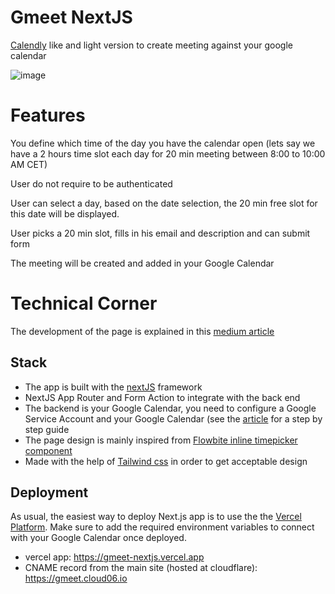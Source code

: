 # Gmeet NextJS
[Calendly](https://calendly.com/) like and light version to create meeting against your google calendar

![image](https://github.com/user-attachments/assets/60554b35-51a1-473b-941d-a874b7b5ba22)

# Features
You define which time of the day you have the calendar open (lets say we have a 2 hours time slot each day for 20 min meeting between 8:00 to 10:00 AM CET)

User do not require to be authenticated

User can select a day, based on the date selection, the 20 min free slot for this date will be displayed.

User picks a 20 min slot, fills in his email and description and can submit form

The meeting will be created and added in your Google Calendar


# Technical Corner

The development of the page is explained in this [medium article](https://medium.com/@frederic.henri/nextjs-application-to-manage-your-google-calendar-and-your-invites-28dce1707b24)

## Stack

- The app is built with the [nextJS](https://nextjs.org/) framework
- NextJS App Router and Form Action to integrate with the back end
- The backend is your Google Calendar, you need to configure a Google Service Account and your Google Calendar (see the [article](https://medium.com/@frederic.henri/nextjs-application-to-manage-your-google-calendar-and-your-invites-28dce1707b24) for a step by step guide
- The page design is mainly inspired from [Flowbite inline timepicker component](https://flowbite.com/docs/forms/timepicker/#inline-timepicker-buttons)
- Made with the help of [Tailwind css](https://tailwindcss.com/) in order to get acceptable design


## Deployment

As usual, the easiest way to deploy Next.js app is to use the the [Vercel Platform](https://vercel.com/new). Make sure to add the required environment variables to connect with your Google Calendar once deployed.

- vercel app: https://gmeet-nextjs.vercel.app
- CNAME record from the main site (hosted at cloudflare): https://gmeet.cloud06.io

